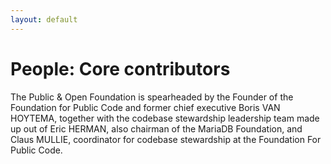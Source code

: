 ```yaml
---
layout: default
---
```


# People: Core contributors

The Public & Open Foundation is spearheaded by the Founder of the Foundation for Public Code and former chief executive Boris VAN HOYTEMA, together with the codebase stewardship leadership team made up out of Eric HERMAN, also chairman of the MariaDB Foundation, and Claus MULLIE, coordinator for codebase stewardship at the Foundation For Public Code.
